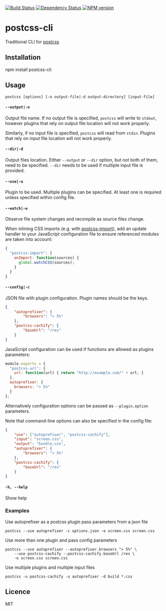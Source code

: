 [![Build Status](https://img.shields.io/travis/code42day/postcss-cli.svg)](http://travis-ci.org/code42day/postcss-cli)
[![Dependency Status](https://img.shields.io/gemnasium/code42day/postcss-cli.svg)](https://gemnasium.com/code42day/postcss-cli)
[![NPM version](https://img.shields.io/npm/v/postcss-cli.svg)](http://badge.fury.io/js/postcss-cli)

# postcss-cli

Traditional CLI for [postcss]

## Installation

npm install postcss-cli

## Usage

    postcss [options] [-o output-file|-d output-directory] [input-file]

#### `--output|-o`

Output file name. If no output file is specified, `postcss` will write to `stdout`, however plugins
that rely on output file location will not work properly.

Similarly, if no input file is specified, `postcss` will read from `stdin`.
Plugins that rely on input file location will not work properly.

#### `--dir|-d`

Output files location. Either `--output` or `--dir` option, but not both of them, need to be specified.
`--dir` needs to be used if multiple input file is provided.

#### `--use|-u`

Plugin to be used. Multiple plugins can be specified. At least one is required unless specified
within config file.

#### `--watch|-w`

Observe file system changes and recompile as source files change.

When inlining CSS imports (e.g. with [postcss-import](https://github.com/postcss/postcss-import)),
add an update handler to your JavaScript configuration file to ensure referenced modules are taken
into account:

```js
{
  "postcss-import": {
    onImport: function(sources) {
      global.watchCSS(sources);
    }
  }
}
```

#### `--config|-c`

JSON file with plugin configuration. Plugin names should be the keys.

````json
{
    "autoprefixer": {
        "browsers": "> 5%"
    },
    "postcss-cachify": {
        "baseUrl": "/res"
    }
}
````

JavaScript configuration can be used if functions are allowed as plugins parameters:

````js
module.exports = {
  "postcss-url": {
    url: function(url) { return "http://example.com/" + url; }
  },
  autoprefixer: {
    browsers: "> 5%"
  }
};
````
Alternatively configuration options can be passed as `--plugin.option` parameters.

Note that command-line options can also be specified in the config file:

````json
{
    "use": ["autoprefixer", "postcss-cachify"],
    "input": "screen.css",
    "output": "bundle.css",
    "autoprefixer": {
        "browsers": "> 5%"
    },
    "postcss-cachify": {
        "baseUrl": "/res"
    }
}
````

#### `-h, --help`

Show help

### Examples

Use autoprefixer as a postcss plugin pass parameters from a json file

    postcss --use autoprefixer -c options.json -o screen.css screen.css

Use more than one plugin and pass config parameters

    postcss --use autoprefixer --autoprefixer.browsers "> 5%" \
        --use postcss-cachify --postcss-cachify.baseUrl /res \
        -o screen.css screen.css

Use multiple plugins and multiple input files

    postcss -u postcss-cachify -u autoprefixer -d build *.css

## Licence

MIT

[postcss]: https://github.com/postcss/postcss
